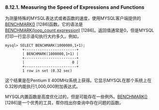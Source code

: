 ### 8.12.1. Measuring the Speed of Expressions and Functions
为测量特殊的MYSQL表达式或者函数的速度，使用MYSQL客户端提供的[BENCHMARK()](#) [1286]函数。它的语法是[BENCHMARK(loop_count,expression)](#) [1286]。返回值通常是0，但是MYSQL打印一行显示语句执行大约多久。例如，

    mysql> SELECT BENCHMARK(1000000,1+1); 
            +------------------------+ 
            | BENCHMARK(1000000,1+1) |
            +------------------------+ 
            |                      0 | 
            +------------------------+ 
            1 row in set (0.32 sec)

这个结果是在Pentium II 400MHz系统上获得。它显示MYSQL在那个系统上在0.32秒内能执行1,000,000附加表达式。

MYSQL内置函数是高度优化过的，但是可能存在一些例外。[BENCHMARK()](#) [1286]是一个优秀的工具，帮你找出你查询中存在问题的函数。